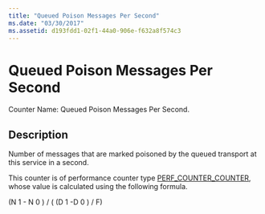 ```yaml
---
title: "Queued Poison Messages Per Second"
ms.date: "03/30/2017"
ms.assetid: d193fdd1-02f1-44a0-906e-f632a8f574c3
---
```

# Queued Poison Messages Per Second
Counter Name: Queued Poison Messages Per Second.  
  
## Description  
 Number of messages that are marked poisoned by the queued transport at this service in a second.  
  
 This counter is of performance counter type [PERF_COUNTER_COUNTER](https://docs.microsoft.com/previous-versions/windows/it-pro/windows-server-2003/cc740048(v=ws.10)), whose value is calculated using the following formula.  
  
 (N 1 - N 0 ) / ( (D 1 -D 0 ) / F)

